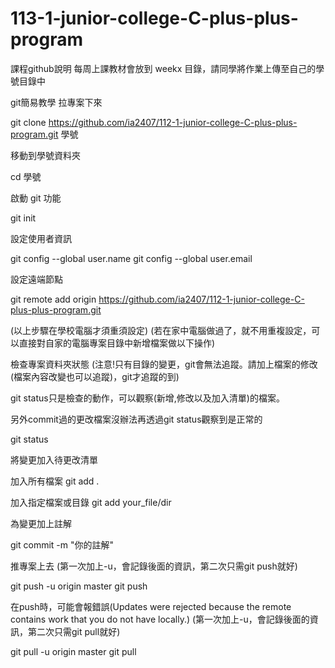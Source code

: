 # 113-1-junior-college-C-plus-plus-program
課程github說明
每周上課教材會放到 weekx 目錄，請同學將作業上傳至自己的學號目錄中

git簡易教學
拉專案下來

git clone https://github.com/ia2407/112-1-junior-college-C-plus-plus-program.git 學號

移動到學號資料夾

cd 學號

啟動 git 功能

git init

設定使用者資訊

git config --global user.name <username>
git config --global user.email <mailaddress>

設定遠端節點

git remote add origin https://github.com/ia2407/112-1-junior-college-C-plus-plus-program.git

(以上步驟在學校電腦才須重須設定)
(若在家中電腦做過了，就不用重複設定，可以直接對自家的電腦專案目錄中新增檔案做以下操作)

檢查專案資料夾狀態
(注意!只有目錄的變更，git會無法追蹤。請加上檔案的修改(檔案內容改變也可以追蹤)，git才追蹤的到)

git status只是檢查的動作，可以觀察(新增,修改以及加入清單)的檔案。

另外commit過的更改檔案沒辦法再透過git status觀察到是正常的

git status

將變更加入待更改清單

加入所有檔案
git add .

加入指定檔案或目錄
git add your_file/dir

為變更加上註解

git commit -m "你的註解" 

推專案上去 (第一次加上-u，會記錄後面的資訊，第二次只需git push就好)

git push -u origin master
git push

在push時，可能會報錯誤(Updates were rejected because the remote contains work that you do not have locally.) (第一次加上-u，會記錄後面的資訊，第二次只需git pull就好)

git pull -u origin master
git pull
